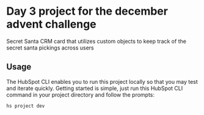 # Day 3 project for the december advent challenge

Secret Santa CRM card that utilizes custom objects to keep track of the secret santa pickings across users

## Usage

The HubSpot CLI enables you to run this project locally so that you may test and iterate quickly. Getting started is simple, just run this HubSpot CLI command in your project directory and follow the prompts:

`hs project dev`
